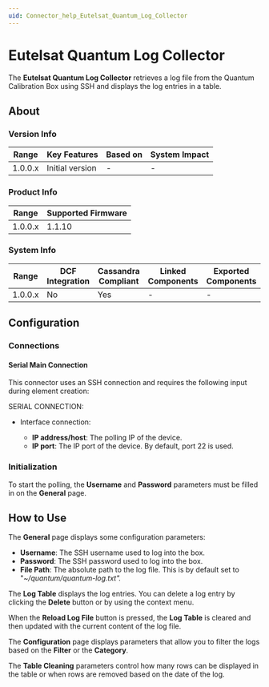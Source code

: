 ```yaml
---
uid: Connector_help_Eutelsat_Quantum_Log_Collector
---
```


# Eutelsat Quantum Log Collector

The **Eutelsat Quantum Log Collector** retrieves a log file from the Quantum Calibration Box using SSH and displays the log entries in a table.

## About

### Version Info

| Range     | Key Features     | Based on     | System Impact     |
|-----------|------------------|--------------|-------------------|
| 1.0.0.x   | Initial version  | -            | -                 |

### Product Info

| Range     | Supported Firmware     |
|-----------|------------------------|
| 1.0.0.x   | 1.1.10                 |

### System Info

| Range     | DCF Integration     | Cassandra Compliant     | Linked Components     | Exported Components     |
|-----------|---------------------|-------------------------|-----------------------|-------------------------|
| 1.0.0.x   | No                  | Yes                     | -                     | -                       |

## Configuration

### Connections

#### Serial Main Connection

This connector uses an SSH connection and requires the following input during element creation:

SERIAL CONNECTION:

- Interface connection:

  - **IP address/host**: The polling IP of the device.
  - **IP port**: The IP port of the device. By default, port 22 is used.

### Initialization

To start the polling, the **Username** and **Password** parameters must be filled in on the **General** page.

## How to Use

The **General** page displays some configuration parameters:

- **Username**: The SSH username used to log into the box.
- **Password**: The SSH password used to log into the box.
- **File Path**: The absolute path to the log file. This is by default set to "*~/quantum/quantum-log.txt".*

The **Log Table** displays the log entries. You can delete a log entry by clicking the **Delete** button or by using the context menu.

When the **Reload Log File** button is pressed, the **Log Table** is cleared and then updated with the current content of the log file.

The **Configuration** page displays parameters that allow you to filter the logs based on the **Filter** or the **Category**.

The **Table Cleaning** parameters control how many rows can be displayed in the table or when rows are removed based on the date of the log.
